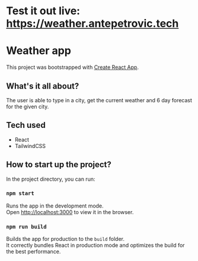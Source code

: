 # Test it out live: https://weather.antepetrovic.tech

# Weather app

This project was bootstrapped with [Create React App](https://github.com/facebook/create-react-app).

## What's it all about?

The user is able to type in a city, get the current weather and 6 day forecast for the given city.

## Tech used

- React
- TailwindCSS

## How to start up the project?

In the project directory, you can run:

### `npm start`

Runs the app in the development mode.\
Open [http://localhost:3000](http://localhost:3000) to view it in the browser.

### `npm run build`

Builds the app for production to the `build` folder.\
It correctly bundles React in production mode and optimizes the build for the best performance.
